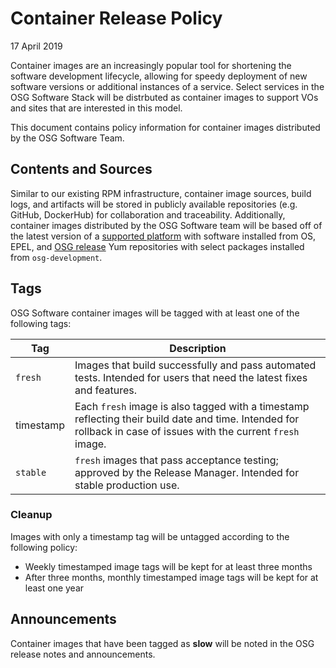 Container Release Policy
========================

17 April 2019

Container images are an increasingly popular tool for shortening the software development lifecycle, allowing for speedy
deployment of new software versions or additional instances of a service.
Select services in the OSG Software Stack will be distrbuted as container images to support VOs and sites that are
interested in this model.

This document contains policy information for container images distributed by the OSG Software Team.

Contents and Sources
--------------------

Similar to our existing RPM infrastructure, container image sources, build logs, and artifacts will be stored in
publicly available repositories (e.g. GitHub, DockerHub) for collaboration and traceability.
Additionally, container images distributed by the OSG Software team will be based off of the latest version of a 
[supported platform](https://opensciencegrid.org/docs/release/supported_platforms/) with software installed from OS,
EPEL, and [OSG release](/docs/policy/software-release.md#yum-repositories) Yum repositories with select packages
installed from `osg-development`.

Tags
----

OSG Software container images will be tagged with at least one of the following tags:

| Tag       | Description                                                                                                                                                       |
|-----------|-------------------------------------------------------------------------------------------------------------------------------------------------------------------|
| `fresh`   | Images that build successfully and pass automated tests. Intended for users that need the latest fixes and features.                                              |
| timestamp | Each `fresh` image  is also tagged with a timestamp reflecting their build date and time. Intended for rollback in case of issues with the current `fresh` image. |
| `stable`  | `fresh` images that pass acceptance testing; approved by the Release Manager. Intended for stable production use.                                                 |

### Cleanup  ###

Images with only a timestamp tag will be untagged according to the following policy:

- Weekly timestamped image tags will be kept for at least three months
- After three months, monthly timestamped image tags will be kept for at least one year

Announcements
-------------

Container images that have been tagged as **slow** will be noted in the OSG release notes and announcements.
